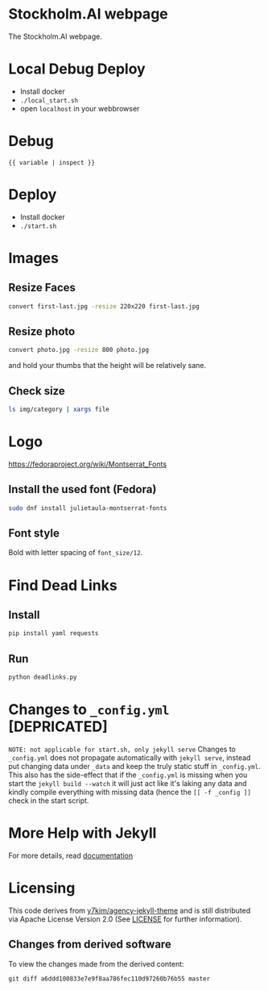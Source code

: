# Stockholm.AI webpage
The Stockholm.AI webpage.

# Local Debug Deploy
* Install docker
* `./local_start.sh`
* open `localhost` in your webbrowser

# Debug
```
{{ variable | inspect }}
```

# Deploy
* Install docker
* `./start.sh`


# Images
## Resize Faces
```bash
convert first-last.jpg -resize 220x220 first-last.jpg
```

## Resize photo
```bash
convert photo.jpg -resize 800 photo.jpg
```
and hold your thumbs that the height will be relatively sane.

## Check size
```bash
ls img/category | xargs file
```

# Logo
https://fedoraproject.org/wiki/Montserrat_Fonts
## Install the used font (Fedora)
```bash
sudo dnf install julietaula-montserrat-fonts
```
## Font style
Bold with letter spacing of `font_size/12`.

# Find Dead Links
## Install
```bash
pip install yaml requests
```
## Run
```bash
python deadlinks.py
```

# Changes to `_config.yml` [DEPRICATED]
`NOTE: not applicable for start.sh, only jekyll serve`
Changes to `_config.yml` does not propagate automatically with `jekyll serve`, instead put changing data under `_data` and keep the truly static stuff in `_config.yml`.
This also has the side-effect that if the `_config.yml` is missing when you start the `jekyll build --watch` it will just act like it's laking any data  and kindly compile everything with missing data (hence the `[[ -f _config ]]` check in the start script.

# More Help with Jekyll
For more details, read [documentation](http://jekyllrb.com/)

# Licensing
This code derives from [y7kim/agency-jekyll-theme](https://github.com/y7kim/agency-jekyll-theme) and is still distributed via Apache License Version 2.0 (See [LICENSE](https://github.com/Stockholm-AI/stockholm-ai/blob/master/LICENSE) for further information).

## Changes from derived software
To view the changes made from the derived content:
```
git diff a6ddd100833e7e9f8aa786fec110d97260b76b55 master 
```
